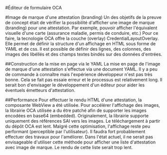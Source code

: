 #Éditeur de formulaire OCA

#Image de marque d'une attestation (branding)
Un des objetifs de la preuve de concept était de vérifier la possibilité d'afficher une image de marque (branding) pour une attestation. 
Par exemple, pouvoir afficher l'équivalent visuelle d'une carte (assurance maladie, permis de conduire, etc.) Pour ce faire, la tecnologie OCA offre
la couche (overlay) CredentialLayoutOverlay. Elle permet de définir la structure d'un affichage en HTML sous forme de YAML et de css. Il est possible de 
définir des lignes, des colonnes, des images des libéllés et des champs textes bindés sur des données d'entrées.

##Construction de la mise en page via le YAML
La mise en page de l'image de marque d'une attestation s'effectue via une document YAML. Il y a peu de commande à connaître mais l'expérience
développeur n'est pas très bonne. Cela se fait pas essaie erreur et le processus est relativement long. Il serait bon d'envisager le développement
d'un éditeur pour aider les éventuels émetteurs d'attestation.

##Performance
Pour effectuer le rendu HTML d'une attestation, la composante WebView a été utilisée. Pour accélérer l'affichage des images, la librairie OCA utilisée a
du être patché afin de supporter les images encodées en base64 (embedded). Originalement, la librairie supporte uniquement des références SAI vers 
les images. Le téléchargement à partir du dépôt OCA est lent. Malgré cette optimisation, l'affichage reste peu performant (perceptible par l'utilisateur).
Il faudra fort probablement effectuer des travaux pour l'améliorer. Dans l'état actuel, il ne serait pas envisageable d'utiliser cette méthode
pour afficher une liste d'attestation avec image de marque. Le rendu de cette liste serait trop lent.
